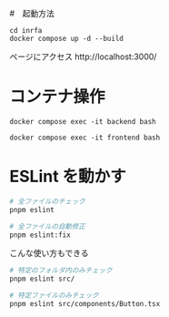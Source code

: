 #　起動方法

```
cd inrfa
docker compose up -d --build
```

ページにアクセス
http://localhost:3000/

# コンテナ操作

```be
docker compose exec -it backend bash
```

```fe
docker compose exec -it frontend bash
```

# ESLint を動かす

```bash
# 全ファイルのチェック
pnpm eslint

# 全ファイルの自動修正
pnpm eslint:fix
```

こんな使い方もできる

```bash
# 特定のフォルダ内のみチェック
pnpm eslint src/

# 特定ファイルのみチェック
pnpm eslint src/components/Button.tsx
```
